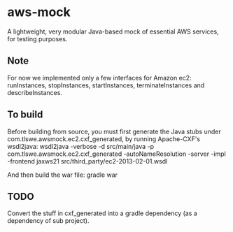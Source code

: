 aws-mock
========

A lightweight, very modular Java-based mock of essential AWS services, for testing purposes.

## Note ##
For now we implemented only a few interfaces for Amazon ec2: runInstances, stopInstances, startInstances, terminateInstances and describeInstances.   

## To build ##  
Before building from source, you must first generate the Java stubs under com.tlswe.awsmock.ec2.cxf_generated, by running Apache-CXF's wsdl2java: 
    wsdl2java -verbose -d src/main/java -p com.tlswe.awsmock.ec2.cxf_generated -autoNameResolution -server -impl -frontend jaxws21 src/third_party/ec2-2013-02-01.wsdl

And then build the war file: 
    gradle war

## TODO ##
Convert the stuff in cxf_generated into a gradle dependency (as a dependency of sub project). 

